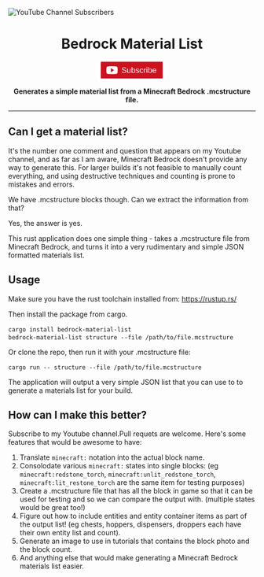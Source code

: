 ![YouTube Channel Subscribers](https://img.shields.io/youtube/channel/subscribers/UCXgqRZv7bHsKzwYBrtA9DFA?label=Youtube%20Subscribers&logo=Alaydriem&style=flat-square)

<div align="center">

  <h1>Bedrock Material List</h1>

  <a href="https://www.youtube.com/@Alaydriem"><img src="https://raw.githubusercontent.com/alaydriem/bedrock-material-list/master/docs/subscribe.png" width="140"/></a>

  <p>
    <strong>Generates a simple material list from a Minecraft Bedrock .mcstructure file.</strong>
  </p>
  <hr />
</div>

## Can I get a material list?

It's the number one comment and question that appears on my Youtube channel, and as far as I am aware, Minecraft Bedrock doesn't provide any way to generate this. For larger builds it's not feasible to manually count everything, and using destructive techniques and counting is prone to mistakes and errors.

We have .mcstructure blocks though. Can we extract the information from that?

Yes, the answer is yes.

This rust application does one simple thing - takes a .mcstructure file from Minecraft Bedrock, and turns it into a very rudimentary and simple JSON formatted materials list.

## Usage

Make sure you have the rust toolchain installed from: https://rustup.rs/

Then install the package from cargo.

```
cargo install bedrock-material-list
bedrock-material-list structure --file /path/to/file.mcstructure
```

Or clone the repo, then run it with your .mcstructure file:

```
cargo run -- structure --file /path/to/file.mcstructure
```

The application will output a very simple JSON list that you can use to to generate a materials list for your build.

## How can I make this better?

Subscribe to my Youtube channel.Pull requets are welcome. Here's some features that would be awesome to have:

1. Translate `minecraft:` notation into the actual block name.
2. Consolodate various `minecraft:` states into single blocks: (eg `minecraft:redstone_torch`, `minecraft:unlit_redstone_torch`, `minecraft:lit_restone_torch` are the same item for testing purposes)
3. Create a .mcstructure file that has all the block in game so that it can be used for testing and so we can compare the output with. (multiple states would be great too!)
4. Figure out how to include entities and entity container items as part of the output list! (eg chests, hoppers, dispensers, droppers each have their own entity list and count).
5. Generate an image to use in tutorials that contains the block photo and the block count.
6. And anything else that would make generating a Minecraft Bedrock materials list easier.
